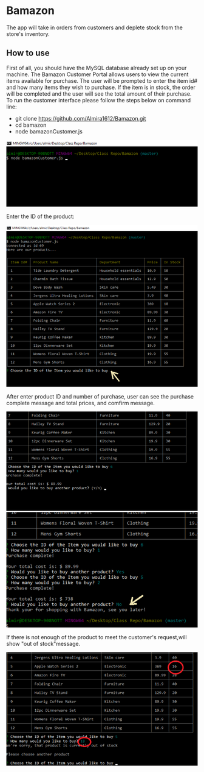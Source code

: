# Bamazon
The app will take in orders from customers and deplete stock from the store's inventory.

## How to use
First of all, you should have the MySQL database already set up on your machine. 
The Bamazon Customer Portal allows users to view the current items available for purchase. The user will be prompted to enter the item id# and how many items they wish to purchase. If the item is in stock, the order will be completed and the user will see the total amount of their purchase.
To run the customer interface please follow the steps below on command line:

* git clone https://github.com/Almira1612/Bamazon.git
* cd bamazon
* node bamazonCustomer.js

![Begin](/Screenshots/01.png)

Enter the ID of the product:

![Enter ID](/Screenshots/02.png)

After enter product ID and number of purchase, user can see the purchase complete message and total prices, and comfirm message.

![order complete](/Screenshots/03.png)
![order confirm](/Screenshots/noToBuy.png)

If there is not enough of the product to meet the customer's request,will show "out of stock"message.

![out of stock](/Screenshots/outstock.png)





